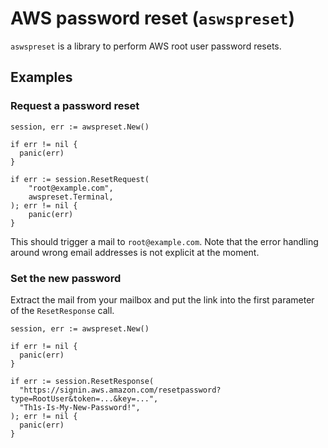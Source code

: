# AWS password reset (`aswspreset`)

`aswspreset` is a library to perform AWS root user password resets.

## Examples

### Request a password reset

```
session, err := awspreset.New()

if err != nil {
  panic(err)
}

if err := session.ResetRequest(
	"root@example.com",
	awspreset.Terminal,
); err != nil {
	panic(err)
}
```

This should trigger a mail to `root@example.com`. Note that the error handling around wrong email addresses is not explicit at the moment.

### Set the new password

Extract the mail from your mailbox and put the link into the first parameter of the `ResetResponse` call.

```
session, err := awspreset.New()

if err != nil {
  panic(err)
}

if err := session.ResetResponse(
  "https://signin.aws.amazon.com/resetpassword?type=RootUser&token=...&key=...",
  "Th1s-Is-My-New-Password!",
); err != nil {
  panic(err)
}
```
